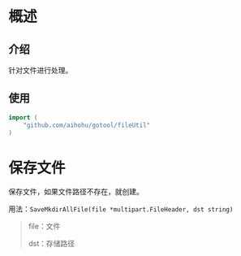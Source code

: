 # 概述

## 介绍

针对文件进行处理。

## 使用

```go
import (
	"github.com/aihohu/gotool/fileUtil"
)
```



# 保存文件

保存文件，如果文件路径不存在，就创建。

用法：`SaveMkdirAllFile(file *multipart.FileHeader, dst string)`

> file：文件
>
> dst：存储路径

